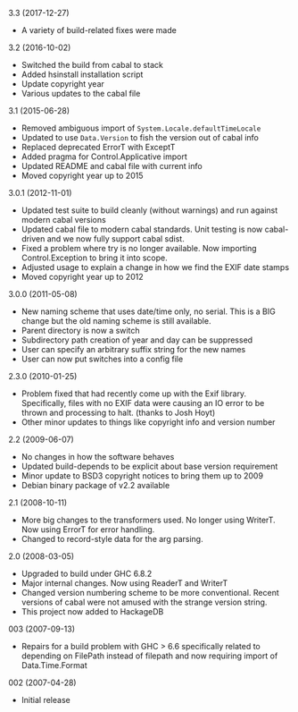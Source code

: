 3.3 (2017-12-27)

   * A variety of build-related fixes were made


3.2 (2016-10-02)

   * Switched the build from cabal to stack
   * Added hsinstall installation script
   * Update copyright year
   * Various updates to the cabal file


3.1 (2015-06-28)

   * Removed ambiguous import of `System.Locale.defaultTimeLocale`
   * Updated to use `Data.Version` to fish the version out of cabal info
   * Replaced deprecated ErrorT with ExceptT
   * Added pragma for Control.Applicative import
   * Updated README and cabal file with current info
   * Moved copyright year up to 2015


3.0.1 (2012-11-01)

   * Updated test suite to build cleanly (without warnings) and
     run against modern cabal versions
   * Updated cabal file to modern cabal standards. Unit testing is
     now cabal-driven and we now fully support cabal sdist.
   * Fixed a problem where try is no longer available. Now importing
     Control.Exception to bring it into scope.
   * Adjusted usage to explain a change in how we find the EXIF
     date stamps
   * Moved copyright year up to 2012


3.0.0 (2011-05-08)

   * New naming scheme that uses date/time only, no serial. This
     is a BIG change but the old naming scheme is still available.
   * Parent directory is now a switch
   * Subdirectory path creation of year and day can be suppressed
   * User can specify an arbitrary suffix string for the new names
   * User can now put switches into a config file


2.3.0 (2010-01-25)

   * Problem fixed that had recently come up with the Exif
     library. Specifically, files with no EXIF data were causing
     an IO error to be thrown and processing to halt. (thanks to
     Josh Hoyt)
   * Other minor updates to things like copyright info and version
     number


2.2 (2009-06-07)

   * No changes in how the software behaves
   * Updated build-depends to be explicit about base version
     requirement
   * Minor update to BSD3 copyright notices to bring them up to 2009
   * Debian binary package of v2.2 available


2.1 (2008-10-11)

   * More big changes to the transformers used. No longer using
     WriterT. Now using ErrorT for error handling.
   * Changed to record-style data for the arg parsing. 


2.0 (2008-03-05)

   * Upgraded to build under GHC 6.8.2
   * Major internal changes. Now using ReaderT and WriterT
   * Changed version numbering scheme to be more conventional. Recent
     versions of cabal were not amused with the strange version
     string.
   * This project now added to HackageDB 


003 (2007-09-13)

   * Repairs for a build problem with GHC > 6.6 specifically related
     to depending on FilePath instead of filepath and now requiring
     import of Data.Time.Format


002 (2007-04-28)

   * Initial release
